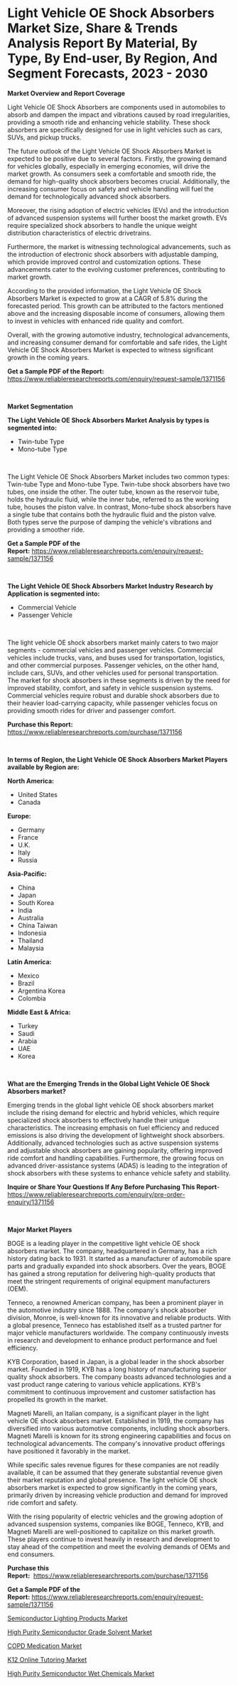 <p><h1>Light Vehicle OE Shock Absorbers Market Size, Share & Trends Analysis Report By Material, By Type, By End-user, By Region, And Segment Forecasts, 2023 - 2030</h1></p><p><strong>Market Overview and Report Coverage</strong></p>
<p><p>Light Vehicle OE Shock Absorbers are components used in automobiles to absorb and dampen the impact and vibrations caused by road irregularities, providing a smooth ride and enhancing vehicle stability. These shock absorbers are specifically designed for use in light vehicles such as cars, SUVs, and pickup trucks.</p><p>The future outlook of the Light Vehicle OE Shock Absorbers Market is expected to be positive due to several factors. Firstly, the growing demand for vehicles globally, especially in emerging economies, will drive the market growth. As consumers seek a comfortable and smooth ride, the demand for high-quality shock absorbers becomes crucial. Additionally, the increasing consumer focus on safety and vehicle handling will fuel the demand for technologically advanced shock absorbers.</p><p>Moreover, the rising adoption of electric vehicles (EVs) and the introduction of advanced suspension systems will further boost the market growth. EVs require specialized shock absorbers to handle the unique weight distribution characteristics of electric drivetrains.</p><p>Furthermore, the market is witnessing technological advancements, such as the introduction of electronic shock absorbers with adjustable damping, which provide improved control and customization options. These advancements cater to the evolving customer preferences, contributing to market growth.</p><p>According to the provided information, the Light Vehicle OE Shock Absorbers Market is expected to grow at a CAGR of 5.8% during the forecasted period. This growth can be attributed to the factors mentioned above and the increasing disposable income of consumers, allowing them to invest in vehicles with enhanced ride quality and comfort.</p><p>Overall, with the growing automotive industry, technological advancements, and increasing consumer demand for comfortable and safe rides, the Light Vehicle OE Shock Absorbers Market is expected to witness significant growth in the coming years.</p></p>
<p><strong>Get a Sample PDF of the Report:</strong> <a href="https://www.reliableresearchreports.com/enquiry/request-sample/1371156">https://www.reliableresearchreports.com/enquiry/request-sample/1371156</a></p>
<p>&nbsp;</p>
<p><strong>Market Segmentation</strong></p>
<p><strong>The Light Vehicle OE Shock Absorbers Market Analysis by types is segmented into:</strong></p>
<p><ul><li>Twin-tube Type</li><li>Mono-tube Type</li></ul></p>
<p>&nbsp;</p>
<p><p>The Light Vehicle OE Shock Absorbers Market includes two common types: Twin-tube Type and Mono-tube Type. Twin-tube shock absorbers have two tubes, one inside the other. The outer tube, known as the reservoir tube, holds the hydraulic fluid, while the inner tube, referred to as the working tube, houses the piston valve. In contrast, Mono-tube shock absorbers have a single tube that contains both the hydraulic fluid and the piston valve. Both types serve the purpose of damping the vehicle's vibrations and providing a smoother ride.</p></p>
<p><strong>Get a Sample PDF of the Report:</strong>&nbsp;<a href="https://www.reliableresearchreports.com/enquiry/request-sample/1371156">https://www.reliableresearchreports.com/enquiry/request-sample/1371156</a></p>
<p>&nbsp;</p>
<p><strong>The Light Vehicle OE Shock Absorbers Market Industry Research by Application is segmented into:</strong></p>
<p><ul><li>Commercial Vehicle</li><li>Passenger Vehicle</li></ul></p>
<p>&nbsp;</p>
<p><p>The light vehicle OE shock absorbers market mainly caters to two major segments - commercial vehicles and passenger vehicles. Commercial vehicles include trucks, vans, and buses used for transportation, logistics, and other commercial purposes. Passenger vehicles, on the other hand, include cars, SUVs, and other vehicles used for personal transportation. The market for shock absorbers in these segments is driven by the need for improved stability, comfort, and safety in vehicle suspension systems. Commercial vehicles require robust and durable shock absorbers due to their heavier load-carrying capacity, while passenger vehicles focus on providing smooth rides for driver and passenger comfort.</p></p>
<p><strong>Purchase this Report:</strong>&nbsp; <a href="https://www.reliableresearchreports.com/purchase/1371156">https://www.reliableresearchreports.com/purchase/1371156</a></p>
<p>&nbsp;</p>
<p><strong>In terms of Region, the Light Vehicle OE Shock Absorbers Market Players available by Region are:</strong></p>
<p>
    <p> <strong> North America: </strong>
        <ul>
            <li>United States</li>
            <li>Canada</li>
        </ul>
        </p> 
    <p> <strong> Europe: </strong>
        <ul>
            <li>Germany</li>
            <li>France</li>
            <li>U.K.</li>
            <li>Italy</li>
            <li>Russia</li>
        </ul>
        </p> 
    <p> <strong> Asia-Pacific: </strong>
        <ul>
            <li>China</li>
            <li>Japan</li>
            <li>South Korea</li>
            <li>India</li>
            <li>Australia</li>
            <li>China Taiwan</li>
            <li>Indonesia</li>
            <li>Thailand</li>
            <li>Malaysia</li>
        </ul>
        </p> 
    <p> <strong> Latin America: </strong>
        <ul>
            <li>Mexico</li>
            <li>Brazil</li>
            <li>Argentina Korea</li>
            <li>Colombia</li>
        </ul>
        </p> 
    <p> <strong> Middle East & Africa: </strong>
        <ul>
            <li>Turkey</li>
            <li>Saudi</li>
            <li>Arabia</li>
            <li>UAE</li>
            <li>Korea</li>
        </ul>
    </p>
    </p>
<p>&nbsp;</p>
<p><strong>What are the Emerging Trends in the Global Light Vehicle OE Shock Absorbers market?</strong></p>
<p><p>Emerging trends in the global light vehicle OE shock absorbers market include the rising demand for electric and hybrid vehicles, which require specialized shock absorbers to effectively handle their unique characteristics. The increasing emphasis on fuel efficiency and reduced emissions is also driving the development of lightweight shock absorbers. Additionally, advanced technologies such as active suspension systems and adjustable shock absorbers are gaining popularity, offering improved ride comfort and handling capabilities. Furthermore, the growing focus on advanced driver-assistance systems (ADAS) is leading to the integration of shock absorbers with these systems to enhance vehicle safety and stability.</p></p>
<p><strong>Inquire or Share Your Questions If Any Before Purchasing This Report</strong>- <a href="https://www.reliableresearchreports.com/enquiry/pre-order-enquiry/1371156">https://www.reliableresearchreports.com/enquiry/pre-order-enquiry/1371156</a></p>
<p>&nbsp;</p>
<p><strong>Major Market Players</strong></p>
<p><p>BOGE is a leading player in the competitive light vehicle OE shock absorbers market. The company, headquartered in Germany, has a rich history dating back to 1931. It started as a manufacturer of automobile spare parts and gradually expanded into shock absorbers. Over the years, BOGE has gained a strong reputation for delivering high-quality products that meet the stringent requirements of original equipment manufacturers (OEM).</p><p>Tenneco, a renowned American company, has been a prominent player in the automotive industry since 1888. The company's shock absorber division, Monroe, is well-known for its innovative and reliable products. With a global presence, Tenneco has established itself as a trusted partner for major vehicle manufacturers worldwide. The company continuously invests in research and development to enhance product performance and fuel efficiency.</p><p>KYB Corporation, based in Japan, is a global leader in the shock absorber market. Founded in 1919, KYB has a long history of manufacturing superior quality shock absorbers. The company boasts advanced technologies and a vast product range catering to various vehicle applications. KYB's commitment to continuous improvement and customer satisfaction has propelled its growth in the market.</p><p>Magneti Marelli, an Italian company, is a significant player in the light vehicle OE shock absorbers market. Established in 1919, the company has diversified into various automotive components, including shock absorbers. Magneti Marelli is known for its strong engineering capabilities and focus on technological advancements. The company's innovative product offerings have positioned it favorably in the market.</p><p>While specific sales revenue figures for these companies are not readily available, it can be assumed that they generate substantial revenue given their market reputation and global presence. The light vehicle OE shock absorbers market is expected to grow significantly in the coming years, primarily driven by increasing vehicle production and demand for improved ride comfort and safety.</p><p>With the rising popularity of electric vehicles and the growing adoption of advanced suspension systems, companies like BOGE, Tenneco, KYB, and Magneti Marelli are well-positioned to capitalize on this market growth. These players continue to invest heavily in research and development to stay ahead of the competition and meet the evolving demands of OEMs and end consumers.</p></p>
<p><strong>Purchase this Report:</strong>&nbsp;&nbsp;<a href="https://www.reliableresearchreports.com/purchase/1371156">https://www.reliableresearchreports.com/purchase/1371156</a></p>
<p></p>
<p><strong>Get a Sample PDF of the Report:</strong>&nbsp;<a href="https://www.reliableresearchreports.com/enquiry/request-sample/1371156">https://www.reliableresearchreports.com/enquiry/request-sample/1371156</a></p>
<p><p><a href="https://www.linkedin.com/pulse/semiconductor-lighting-products-market-research-report-provides-7abte/">Semiconductor Lighting Products Market</a></p><p><a href="https://www.linkedin.com/pulse/decoding-high-purity-semiconductor-grade-solvent-market-jfvtc/">High Purity Semiconductor Grade Solvent Market</a></p><p><a href="https://medium.com/@sake.use.loan/copd-medication-market-size-cagr-trends-2024-2030-f8d1ebf66b44">COPD Medication Market</a></p><p><a href="https://medium.com/@melt.scale.beast/k12-online-tutoring-market-size-cagr-trends-2024-2030-83108d666ee2">K12 Online Tutoring Market</a></p><p><a href="https://www.linkedin.com/pulse/high-purity-semiconductor-wet-chemicals-market-size-share-yc2nc/">High Purity Semiconductor Wet Chemicals Market</a></p></p>
